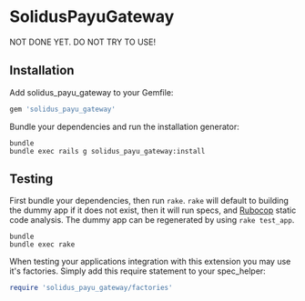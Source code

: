 SolidusPayuGateway
==================

NOT DONE YET. DO NOT TRY TO USE!

Installation
------------

Add solidus_payu_gateway to your Gemfile:

```ruby
gem 'solidus_payu_gateway'
```

Bundle your dependencies and run the installation generator:

```shell
bundle
bundle exec rails g solidus_payu_gateway:install
```

Testing
-------

First bundle your dependencies, then run `rake`. `rake` will default to building the dummy app if it does not exist, then it will run specs, and [Rubocop](https://github.com/bbatsov/rubocop) static code analysis. The dummy app can be regenerated by using `rake test_app`.

```shell
bundle
bundle exec rake
```

When testing your applications integration with this extension you may use it's factories.
Simply add this require statement to your spec_helper:

```ruby
require 'solidus_payu_gateway/factories'
```


